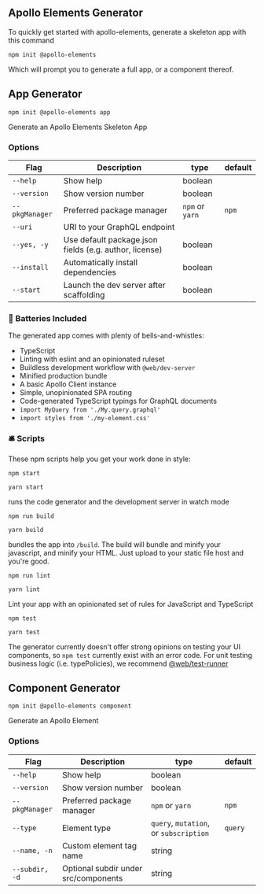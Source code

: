 ## Apollo Elements Generator

To quickly get started with apollo-elements, generate a skeleton app with this command

```
npm init @apollo-elements
```

Which will prompt you to generate a full app, or a component thereof.

## App Generator

```
npm init @apollo-elements app
```

Generate an Apollo Elements Skeleton App

### Options
| Flag | Description | type | default |
|-----|-----|-----|-----|
| `--help`        | Show help | boolean | |
| `--version`     | Show version number | boolean | |
| `--pkgManager`  | Preferred package manager | `npm` or `yarn` | `npm` |
| `--uri`         | URI to your GraphQL endpoint |
| `--yes, -y`     | Use default package.json fields (e.g. author, license) | boolean |
| `--install`     | Automatically install dependencies | boolean |
| `--start`       | Launch the dev server after scaffolding | boolean |

### 🔋 Batteries Included

The generated app comes with plenty of bells-and-whistles:

- TypeScript
- Linting with eslint and an opinionated ruleset
- Buildless development workflow with `@web/dev-server`
- Minified production bundle
- A basic Apollo Client instance
- Simple, unopinionated SPA routing
- Code-generated TypeScript typings for GraphQL documents
- `import MyQuery from './My.query.graphql'`
- `import styles from './my-element.css'`

### 🛎 Scripts

These npm scripts help you get your work done in style:

```
npm start
```
```
yarn start
```
runs the code generator and the development server in watch mode

```
npm run build
```
```
yarn build
```
bundles the app into `/build`. The build will bundle and minify your javascript, and minify your HTML. Just upload to your static file host and you're good.

```
npm run lint
```
```
yarn lint
```
Lint your app with an opinionated set of rules for JavaScript and TypeScript

```
npm test
```
```
yarn test
```
The generator currently doesn't offer strong opinions on testing your UI components, so `npm test` currently exist with an error code. For unit testing business logic (i.e. typePolicies), we recommend [@web/test-runner](https://modern-web.dev/guides/test-runner/getting-started/)

## Component Generator

```
npm init @apollo-elements component
```

Generate an Apollo Element

### Options
| Flag | Description | type | default |
|-----|-----|-----|-----|
| `--help`        | Show help | boolean |
| `--version`     | Show version number | boolean |
| `--pkgManager`  | Preferred package manager | `npm` or `yarn` | `npm` |
| `--type`        | Element type | `query`, `mutation`, or `subscription` | `query` |
| `--name, -n`    | Custom element tag name | string |
| `--subdir, -d`  | Optional subdir under src/components | string |